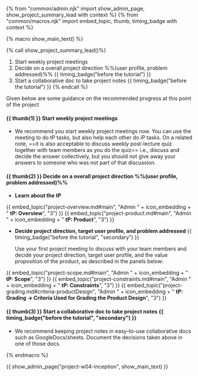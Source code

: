 {% from "common/admin.njk" import show_admin_page, show_project_summary_lead with context %}
{% from "common/macros.njk" import embed_topic, thumb, timing_badge with context %}

{% macro show_main_text() %}
<div id="main">

{% call show_project_summary_lead()%}
1. Start weekly project meetings
1. Decide on a overall project direction %%(user profile, problem addressed)%% {{ timing_badge("before the tutorial") }}
1. Start a collaborative doc to take project notes {{ timing_badge("before the tutorial") }}
{% endcall %}

<div id="body">

Given below are some guidance on the recommended progress at this point of the project

#### {{ thumb(1) }} Start weekly project meetings

* We recommend you start weekly project meetings now. You can use the meeting to do tP tasks, but also help each other do iP tasks. On a related note, ==it is also acceptable to discuss weekly post-lecture quiz together with team members as you do the quiz== i.e., discuss and decide the answer collectively, but you should not give away your answers to someone who was not part of that discussion.

#### {{ thumb(2) }} Decide on a overall project direction %%(user profile, problem addressed)%%

* **Learn about the tP**
<div class="indented-level2">

{{ embed_topic("project-overview.md#main", "Admin " + icon_embedding + " **tP: Overview**", "3") }}
{{ embed_topic("project-product.md#main", "Admin " + icon_embedding + " **tP: Product**", "3") }}

</div>

* **Decide project direction, target user profile, and problem addressed** {{ timing_badge("before the tutorial", "secondary") }}

  Use your first project meeting to discuss with your team members and decide your project direction, target user profile, and the value proposition of the product, as described in the panels below:

<div class="indented-level2">

{{ embed_topic("project-scope.md#main", "Admin " + icon_embedding + " **tP: Scope**", "3") }}
{{ embed_topic("project-constraints.md#main", "Admin " + icon_embedding + " **tP: Constraints**", "3") }}
{{ embed_topic("project-grading.md#criteria-productDesign", "Admin " + icon_embedding + " **tP: Grading → Criteria Used for Grading the Product Design**", "3") }}

</div>

#### {{ thumb(3) }} Start a collaborative doc to take project notes {{ timing_badge("before the tutorial", "secondary") }}

* We recommend keeping project notes in easy-to-use collaborative docs such as GoogleDocs/sheets. Document the decisions taken above in one of those docs.

</div>
</div>
{% endmacro %}

{{ show_admin_page("project-w04-inception", show_main_text) }}
